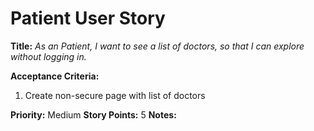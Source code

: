 # Patient User Story

**Title:**
_As an Patient, I want to see a list of doctors, so that I can explore without logging in._

**Acceptance Criteria:**
1. Create non-secure page with list of doctors

**Priority:** Medium
**Story Points:** 5
**Notes:**
